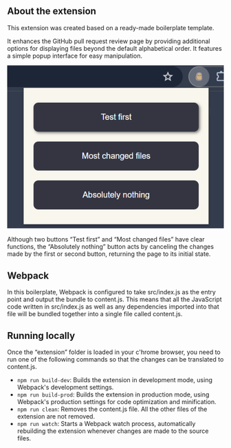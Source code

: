 ## About the extension

This extension was created based on a ready-made boilerplate template.

It enhances the GitHub pull request review page by providing additional options for displaying files beyond the default alphabetical order. It features a simple popup interface for easy manipulation.


![Application Screenshot](https://github.com/MVAPereira/sortit/blob/main/sortit.png)


Although two buttons “Test first” and “Most changed files” have clear functions, the “Absolutely nothing” button acts by canceling the changes made by the first or second button, returning the page to its initial state.

## Webpack

In this boilerplate, Webpack is configured to take src/index.js as the entry point and output the bundle to content.js. This means that all the JavaScript code written in src/index.js as well as any dependencies imported into that file will be bundled together into a single file called content.js.

## Running locally

Once the “extension” folder is loaded in your c'hrome browser, you need to run one of the following commands so that the changes can be translated to content.js.

- `npm run build-dev`: Builds the extension in development mode, using Webpack's development settings.
- `npm run build-prod`: Builds the extension in production mode, using Webpack's production settings for code optimization and minification.
- `npm run clean`: Removes the content.js file. All the other files of the extension are not removed.
- `npm run watch`: Starts a Webpack watch process, automatically rebuilding the extension whenever changes are made to the source files.



